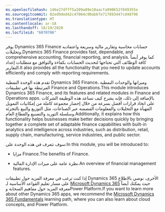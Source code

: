 ```yaml
---
ms.openlocfilehash: 146e27dfff5a209a89e10aacfa990652f849355e
ms.sourcegitcommit: 82ed9ded42c47064c90ab6fe717893447cd48796
ms.translationtype: HT
ms.contentlocale: ar-SA
ms.lasthandoff: 10/19/2020
ms.locfileid: "6070706"
---
```

<span data-ttu-id="bc01f-101">يوفر Dynamics 365 Finance حسابات محاسبة وتقارير مالية وسريعة واعتماديه وتحليلات.</span><span class="sxs-lookup"><span data-stu-id="bc01f-101">Dynamics 365 Finance provides fast, dependable, and comprehensive accounting, financial reporting, and analysis.</span></span> <span data-ttu-id="bc01f-102">كما يوفر أيضاً كافة الوظائف التي تحتاجها لتحديث الحسابات بكفاءة والتوافق مع متطلبات إعداد التقارير.</span><span class="sxs-lookup"><span data-stu-id="bc01f-102">It also provides all the functionality that you need to update accounts efficiently and comply with reporting requirements.</span></span>

<span data-ttu-id="bc01f-103">تقدم هذه الوحدة النمطية Dynamics 365 Finance، وميزاتها والوحدات النمطية المرتبطة بها في تطبيقات Finance and Operations.</span><span class="sxs-lookup"><span data-stu-id="bc01f-103">This module introduces Dynamics 365 Finance, and its features and related modules in Finance and Operations apps.</span></span> <span data-ttu-id="bc01f-104">بالإضافة إلى ذلك، فإنه يشرح كيف تساعد هذه الوظيفة الشركات على اتخاذ قرارات أفضل بسرعة من خلال إحضار مجموعة كاملة من إمكانيات التمويل المهيأة مع التحليلات والمعلومات المضمنة عبر الصناعات، مثل التوزيع والبيع بالتجزئة وسلسلة التوريد والتصنيع والقطاع العام.</span><span class="sxs-lookup"><span data-stu-id="bc01f-104">Additionally, it explains how this functionality helps businesses make better decisions quickly by bringing together a complete set of adaptable finance capabilities with built-in analytics and intelligence across industries, such as distribution, retail, supply chain, manufacturing, service industries, and public sector.</span></span>

<span data-ttu-id="bc01f-105">سوف تتعرف في هذه الوحدة على:</span><span class="sxs-lookup"><span data-stu-id="bc01f-105">In this module, you will be introduced to:</span></span>

-   <span data-ttu-id="bc01f-106">مزايا Finance.</span><span class="sxs-lookup"><span data-stu-id="bc01f-106">The benefits of Finance.</span></span>

-   <span data-ttu-id="bc01f-107">نظرة عامة على ميزات الإدارة المالية.</span><span class="sxs-lookup"><span data-stu-id="bc01f-107">An overview of financial management features.</span></span>

<span data-ttu-id="bc01f-108">إذا كنت ترغب في معرفة المزيد حول تطبيقات Dynamics 365 الأخرى، نوصي بالاطلاع على مسار تعليم القواعد الأساسية لـ [Microsoft Dynamics 365](https://docs.microsoft.com/learn/paths/dynamics-365-fundamentals//?azure-portal=true) حيث يمكنك أيضاً معرفة المزيد حول مفاهيم السحابة وPower Platform.</span><span class="sxs-lookup"><span data-stu-id="bc01f-108">If you want to learn more about other Dynamics 365 apps, we recommend the [Microsoft Dynamics 365 Fundamentals](https://docs.microsoft.com/learn/paths/dynamics-365-fundamentals//?azure-portal=true) learning path, where you can also learn about cloud concepts, and Power Platform.</span></span>
